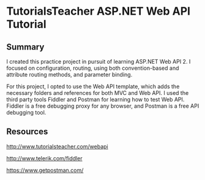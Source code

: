 # TutorialsTeacher ASP.NET Web API Tutorial

## Summary

I created this practice project in pursuit of learning ASP.NET Web API 2. I focused on configuration, routing, using both convention-based and attribute routing methods, and parameter binding.

For this project, I opted to use the Web API template, which adds the necessary folders and references for both MVC and Web API. I used the third party tools Fiddler and Postman for learning how to test Web API. Fiddler is a free debugging proxy for any browser, and Postman is a free API debugging tool.

## Resources

http://www.tutorialsteacher.com/webapi

http://www.telerik.com/fiddler

https://www.getpostman.com/
